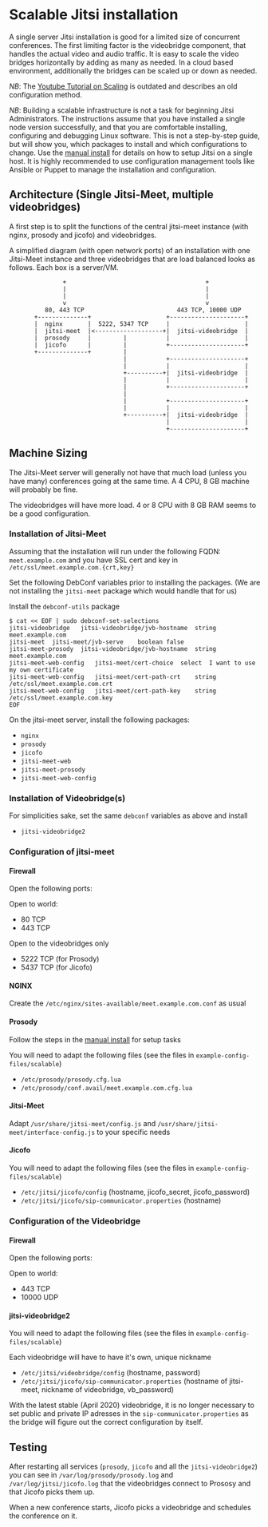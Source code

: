 # Scalable Jitsi installation

A single server Jitsi installation is good for a limited size of concurrent conferences.
The first limiting factor is the videobridge component, that handles the actual video and audio traffic.
It is easy to scale the video bridges horizontally by adding as many as needed.
In a cloud based environment, additionally the bridges can be scaled up or down as needed.

*NB*: The [Youtube Tutorial on Scaling](https://www.youtube.com/watch?v=LyGV4uW8km8) is outdated and describes an old configuration method.

*NB*: Building a scalable infrastructure is not a task for beginning Jitsi Administrators.
The instructions assume that you have installed a single node version successfully, and that
you are comfortable installing, configuring and debugging Linux software.
This is not a step-by-step guide, but will show you, which packages to install and which
configurations to change. Use the [manual install](https://github.com/jitsi/jitsi-meet/blob/master/doc/manual-install.md) for
details on how to setup Jitsi on a single host.
It is highly recommended to use configuration management tools like Ansible or Puppet to manage the
installation and configuration.

## Architecture (Single Jitsi-Meet, multiple videobridges)

A first step is to split the functions of the central jitsi-meet instance (with nginx, prosody and jicofo) and
videobridges.

A simplified diagram (with open network ports) of an installation with one Jitsi-Meet instance and three
videobridges that are load balanced looks as follows. Each box is a server/VM.

```
               +                                       +
               |                                       |
               |                                       |
               v                                       v
          80, 443 TCP                          443 TCP, 10000 UDP
       +--------------+                     +---------------------+
       |  nginx       |  5222, 5347 TCP     |                     |
       |  jitsi-meet  |<-------------------+|  jitsi-videobridge  |
       |  prosody     |         |           |                     |
       |  jicofo      |         |           +---------------------+
       +--------------+         |
                                |           +---------------------+
                                |           |                     |
                                +----------+|  jitsi-videobridge  |
                                |           |                     |
                                |           +---------------------+
                                |
                                |           +---------------------+
                                |           |                     |
                                +----------+|  jitsi-videobridge  |
                                            |                     |
                                            +---------------------+
```

## Machine Sizing

The Jitsi-Meet server will generally not have that much load (unless you have many) conferences
going at the same time. A 4 CPU, 8 GB machine will probably be fine.

The videobridges will have more load. 4 or 8 CPU with 8 GB RAM seems to be a good configuration.


### Installation of Jitsi-Meet

Assuming that the installation will run under the following FQDN: `meet.example.com` and you have
SSL cert and key in `/etc/ssl/meet.example.com.{crt,key}`

Set the following DebConf variables prior to installing the packages.
(We are not installing the `jitsi-meet` package which would handle that for us)

Install the `debconf-utils` package

```
$ cat << EOF | sudo debconf-set-selections
jitsi-videobridge	jitsi-videobridge/jvb-hostname	string	meet.example.com
jitsi-meet	jitsi-meet/jvb-serve	boolean	false
jitsi-meet-prosody	jitsi-videobridge/jvb-hostname	string	meet.example.com
jitsi-meet-web-config	jitsi-meet/cert-choice	select	I want to use my own certificate
jitsi-meet-web-config	jitsi-meet/cert-path-crt	string	/etc/ssl/meet.example.com.crt
jitsi-meet-web-config	jitsi-meet/cert-path-key	string	/etc/ssl/meet.example.com.key
EOF
```

On the jitsi-meet server, install the following packages:

* `nginx`
* `prosody`
* `jicofo`
* `jitsi-meet-web`
* `jitsi-meet-prosody`
* `jitsi-meet-web-config`

### Installation of Videobridge(s)

For simplicities sake, set the same `debconf` variables as above and install

* `jitsi-videobridge2`

### Configuration of jitsi-meet

#### Firewall

Open the following ports:

Open to world:

* 80 TCP
* 443 TCP

Open to the videobridges only

* 5222 TCP (for Prosody)
* 5437 TCP (for Jicofo)


#### NGINX

Create the `/etc/nginx/sites-available/meet.example.com.conf` as usual

#### Prosody

Follow the steps in the [manual install](https://github.com/jitsi/jitsi-meet/blob/master/doc/manual-install.md) for setup tasks

You will need to adapt the following files (see the files in `example-config-files/scalable`)

* `/etc/prosody/prosody.cfg.lua`
* `/etc/prosody/conf.avail/meet.example.com.cfg.lua`

#### Jitsi-Meet

Adapt `/usr/share/jitsi-meet/config.js` and `/usr/share/jitsi-meet/interface-config.js` to your specific needs

#### Jicofo

You will need to adapt the following files (see the files in `example-config-files/scalable`)

* `/etc/jitsi/jicofo/config` (hostname, jicofo_secret, jicofo_password)
* `/etc/jitsi/jicofo/sip-communicator.properties` (hostname)

### Configuration of the Videobridge

#### Firewall

Open the following ports:

Open to world:

* 443 TCP
* 10000 UDP

#### jitsi-videobridge2

You will need to adapt the following files (see the files in `example-config-files/scalable`)

Each videobridge will have to have it's own, unique nickname

* `/etc/jitsi/videobridge/config` (hostname, password)
* `/etc/jitsi/jicofo/sip-communicator.properties` (hostname of jitsi-meet, nickname of videobridge, vb_password)

With the latest stable (April 2020) videobridge, it is no longer necessary to set public and private IP
adresses in the `sip-communicator.properties` as the bridge will figure out the correct configuration by itself.

## Testing

After restarting all services (`prosody`, `jicofo` and all the `jitsi-videobridge2`) you can see in
`/var/log/prosody/prosody.log` and
`/var/log/jitsi/jicofo.log` that the videobridges connect to Prososy and that Jicofo picks them up.

When a new conference starts, Jicofo picks a videobridge and schedules the conference on it.
